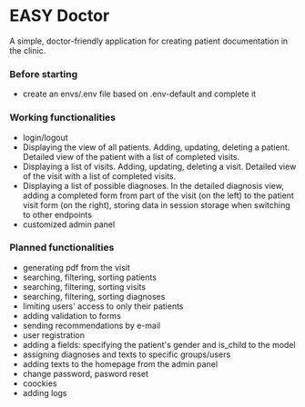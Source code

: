 # EASY Doctor
A simple, doctor-friendly application for creating patient documentation in the clinic.

### Before starting

* create an envs/.env file based on .env-default and complete it

### Working functionalities
* login/logout
* Displaying the view of all patients. Adding, updating, deleting a patient. 
Detailed view of the patient with a list of completed visits.
* Displaying a list of visits. Adding, updating, deleting a visit. 
Detailed view of the visit with a list of completed visits.
* Displaying a list of possible diagnoses. In the detailed diagnosis view, adding a completed form from part of the visit (on the left)
to the patient visit form (on the right), storing data in session storage when switching to other endpoints
* customized admin panel

### Planned functionalities
* generating pdf from the visit
* searching, filtering, sorting patients
* searching, filtering, sorting visits
* searching, filtering, sorting diagnoses
* limiting users' access to only their patients
* adding validation to forms
* sending recommendations by e-mail
* user registration
* adding a fields: specifying the patient's gender and is_child to the model
* assigning diagnoses and texts to specific groups/users
* adding texts to the homepage from the admin panel
* change password, pasword reset
* coockies
* adding logs

